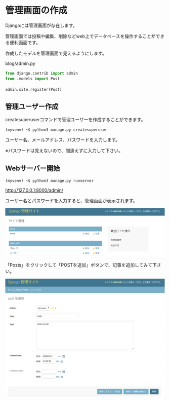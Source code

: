 
# 管理画面の作成

Djangoには管理画面が存在します。

管理画面では投稿や編集、削除などweb上でデータベースを操作することができる便利画面です。

作成したモデルを管理画面で見えるようにします。

blog/admin.py
```python
from django.contrib import admin
from .models import Post

admin.site.register(Post)
```

## 管理ユーザー作成

createsuperuserコマンドで管理ユーザーを作成することができます。

```
(myvenv) ~$ python3 manage.py createsuperuser
```
ユーザー名、メールアドレス、パスワードを入力します。  

※パスワードは見えないので、間違えずに入力して下さい。

## Webサーバー開始

```
(myvenv) ~$ python3 manage.py runserver
```

http://127.0.0.1:8000/admin/

ユーザー名とパスワードを入力すると、管理画面が表示されます。

![Admin](../img/admin.png)

「Posts」をクリックして「POSTを追加」ボタンで、記事を追加してみて下さい。

![Post](../img/post.png)
